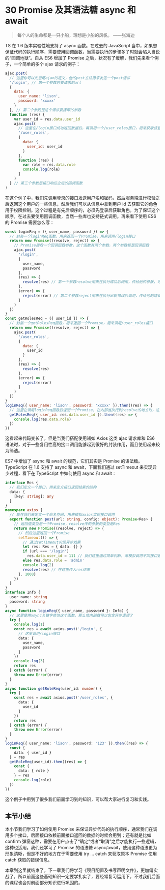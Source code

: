 # 30 Promise 及其语法糖 async 和 await

> 每个人的生命都是一只小船，理想是小船的风帆。 ——张海迪

TS 在 1.6 版本实验性地支持了 async 函数。在过去的 JavaScript 当中，如果想保证代码的执行顺序，需要使用回调函数，当需要执行的步骤多了时就会陷入当说的“回调地狱”。自从 ES6 增加了 Promise 之后，状况有了缓解，我们先来看个例子，一个简单的多个 ajax 请求的例子：

```js
ajax.post(
  // 这里你可以先忽略ajax的定义，他的post方法用来发送一个post请求
  '/login', // 第一个参数时要请求的url
  {
    data: {
      user_name: 'lison',
      password: 'xxxxx'
    }
  }, // 第二个参数是这个请求要携带的参数
  function (res) {
    var user_id = res.data.user_id
    ajax.post(
      // 这里在/login接口成功返回数据后，再调用一个/user_roles接口，用来获取该登录用户的角色信息
      '/user_roles',
      {
        data: {
          user_id: user_id
        }
      },
      function (res) {
        var role = res.data.role
        console.log(role)
      }
    )
  } // 第三个参数是接口响应之后的回调函数
)
```

在这个例子中，我们先调用登录的接口发送用户名和密码，然后服务端进行校验之后返回这个用户的一些信息，然后我们可以从信息中拿到用户 id 去获取它的角色用于权限控制。这个过程是有先后顺序的，必须先登录后获取角色，为了保证这个顺序，在过去要使用回调函数，当然一些库也支持链式调用。再来看下使用 ES6 的 Promise 需要怎么写：

```js
const loginReq = ({ user_name, password }) => {
  // 封装一个loginReq函数，用来返回一个Promise，用来调用/login接口
  return new Promise((resolve, reject) => {
    // Promise接收一个回调函数参数，这个函数有两个参数，两个参数都是回调函数
    ajax.post(
      '/login',
      {
        user_name,
        password
      },
      (res) => {
        resolve(res) // 第一个参数resolve用来在执行成功后调用，传给他的参数，可以在这个promise的then函数参数中获取到
      },
      (error) => {
        reject(error) // 第二个参数reject用来在执行出现错误后调用，传给他的错误信息，可以在这个promise的catch函数参数中获取到
      }
    )
  })
}
const getRolesReq = ({ user_id }) => {
  // 封装一个getRolesReq函数，用来返回一个Promise，用来调用/user_roles接口
  return new Promise((resolve, reject) => {
    ajax.post(
      '/user_roles',
      {
        data: {
          user_id
        }
      },
      (res) => {
        resolve(res)
      },
      (error) => {
        reject(error)
      }
    )
  })
}
loginReq({ user_name: 'lison', password: 'xxxxx' }).then((res) => {
  // 这里在调用loginReq函数后返回一个Promise，在内部当执行到resolve的地方时，这里的then的回调函数就会执行
  getRolesReq({ user_id: res.data.user_id }).then((res) => {
    console.log(res.data.role)
  })
})
```

这看起来代码变长了，但是当我们搭配使用诸如 Axios 这类 ajax 请求库和 ES6 语法时，对于一些复用性高的接口调用能够起到很好的封装作用，而且使用起来较为简洁。

ES7 中增加了 async 和 await 的规范，它们其实是 Promise 的语法糖。TypeScript 在 1.6 支持了 async 和 await，下面我们通过 setTimeout 来实现异步过程，看下在 TypeScript 中如何使用 async 和 await：

```ts
interface Res {
  // 我们定义一个接口，用来定义接口返回结果的结构
  data: {
    [key: string]: any
  }
}
namespace axios {
  // 现在我们来定义一个命名空间，用来模拟axios实现接口调用
  export function post(url: string, config: object): Promise<Res> {
    // 返回值类型是一个Promise，resolve传的参数的类型是Res
    return new Promise((resolve, reject) => {
      // 然后这里返回一个Promise
      setTimeout(() => {
        // 通过setTimeout实现异步效果
        let res: Res = { data: {} }
        if (url === '/login')
          res.data.user_id = 111 // 我们这里通过简单判断，来模拟调用不同接口返回不同数据的效果
        else res.data.role = 'admin'
        console.log(2)
        resolve(res) // 在这里传入res结果
      }, 1000)
    })
  }
}
interface Info {
  user_name: string
  password: string
}
async function loginReq({ user_name, password }: Info) {
  // 这里使用async关键字修饰这个函数，那么他内部就可以包含异步逻辑了
  try {
    console.log(1)
    const res = await axios.post('/login', {
      // 这里调用/login接口
      data: {
        user_name,
        password
      }
    })
    console.log(3)
    return res
  } catch (error) {
    throw new Error(error)
  }
}
async function getRoleReq(user_id: number) {
  try {
    const res = await axios.post('/user_roles', {
      data: {
        user_id
      }
    })
    return res
  } catch (error) {
    throw new Error(error)
  }
}
loginReq({ user_name: 'lison', password: '123' }).then((res) => {
  const {
    data: { user_id }
  } = res
  getRoleReq(user_id).then((res) => {
    const {
      data: { role }
    } = res
    console.log(role)
  })
})
```

这个例子中用到了很多我们前面学习到的知识，可以帮大家进行复习和实践。

## 本节小结

本小节我们学习了如何使用 Promise 来保证异步代码的执行顺序，通常我们在调用多个接口，后面接口依赖前面接口返回的数据的时候会用到；还有就是比如 confirm 弹窗这种，需要在用户点击了“确定”或者“取消”之后才能执行一些逻辑，这种也适用。我们还学习了 Promise 的语法糖 async/await，使用这种语法更为形象清晰，但是不好的地方在于需要使用 try … catch 来获取原本 Promise 使用 catch 获取的错误信息。

本章到这里就结束了，下一章我们将学习《项目配置及书写声明文件》，更加偏实战了，所以前面这些基础知识一定要学扎实了，要经常复习运用下，不过我们后面的课程也会对前面部分知识进行巩固的。
